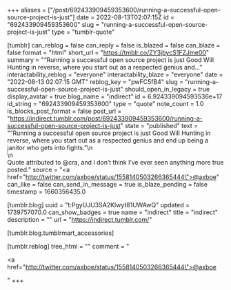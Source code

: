 +++
aliases = ["/post/692433909459353600/running-a-successful-open-source-project-is-just"]
date = 2022-08-13T02:07:15Z
id = "692433909459353600"
slug = "running-a-successful-open-source-project-is-just"
type = "tumblr-quote"

[tumblr]
can_reblog = false
can_reply = false
is_blazed = false
can_blaze = false
format = "html"
short_url = "https://tmblr.co/ZY3jbycS1FZJme00"
summary = "“Running a successful open source project is just Good Will Hunting in reverse, where you start out as a respected genius and..."
interactability_reblog = "everyone"
interactability_blaze = "everyone"
date = "2022-08-13 02:07:15 GMT"
reblog_key = "pwFC5fB4"
slug = "running-a-successful-open-source-project-is-just"
should_open_in_legacy = true
display_avatar = true
blog_name = "indirect"
id = 6.924339094593536e+17
id_string = "692433909459353600"
type = "quote"
note_count = 1.0
is_blocks_post_format = false
post_url = "https://indirect.tumblr.com/post/692433909459353600/running-a-successful-open-source-project-is-just"
state = "published"
text = "&ldquo;Running a successful open source project is just Good Will Hunting in reverse, where you start out as a respected genius and end up being a janitor who gets into fights.&rdquo;\n<br/>\n<br/>Quote attributed to @cra, and I don&rsquo;t think I&rsquo;ve ever seen anything more true posted."
source = "<a href=\"http://twitter.com/axboe/status/1558140503266365444\">@axboe</a>"
can_like = false
can_send_in_message = true
is_blaze_pending = false
timestamp = 1660356435.0

[tumblr.blog]
uuid = "t:PgyUJU3SA2Klwyt81UWAwQ"
updated = 1739757070.0
can_show_badges = true
name = "indirect"
title = "indirect"
description = ""
url = "https://indirect.tumblr.com/"

[tumblr.blog.tumblrmart_accessories]

[tumblr.reblog]
tree_html = ""
comment = "<p><a href=\"http://twitter.com/axboe/status/1558140503266365444\">@axboe</a></p>"
+++
